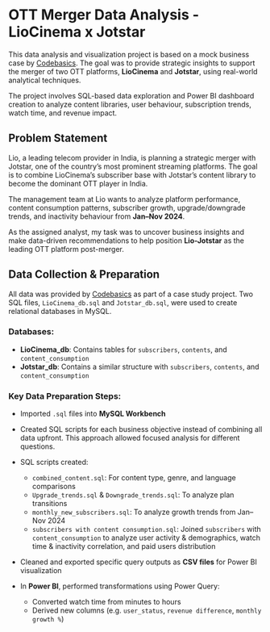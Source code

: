# OTT Merger Data Analysis - LioCinema x Jotstar

This data analysis and visualization project is based on a mock business case by [Codebasics](https://codebasics.io/challenge/codebasics-resume-project-challenge). The goal was to provide strategic insights to support the merger of two OTT platforms, **LioCinema** and **Jotstar**, using real-world analytical techniques.

The project involves SQL-based data exploration and Power BI dashboard creation to analyze content libraries, user behaviour, subscription trends, watch time, and revenue impact.

## Problem Statement

Lio, a leading telecom provider in India, is planning a strategic merger with Jotstar, one of the country’s most prominent streaming platforms. The goal is to combine LioCinema’s subscriber base with Jotstar’s content library to become the dominant OTT player in India.

The management team at Lio wants to analyze platform performance, content consumption patterns, subscriber growth, upgrade/downgrade trends, and inactivity behaviour from **Jan–Nov 2024**.

As the assigned analyst, my task was to uncover business insights and make data-driven recommendations to help position **Lio-Jotstar** as the leading OTT platform post-merger.

## Data Collection & Preparation

All data was provided by [Codebasics](https://codebasics.io/challenge/codebasics-resume-project-challenge) as part of a case study project. Two SQL files, `LioCinema_db.sql` and `Jotstar_db.sql`, were used to create relational databases in MySQL.

### Databases:

- **LioCinema_db**: Contains tables for `subscribers`, `contents`, and `content_consumption`
- **Jotstar_db**: Contains a similar structure with `subscribers`, `contents`, and `content_consumption`

### Key Data Preparation Steps:

- Imported `.sql` files into **MySQL Workbench**

- Created SQL scripts for each business objective instead of combining all data upfront. This approach allowed focused analysis for different questions.
  
- SQL scripts created:
  - `combined_content.sql`: For content type, genre, and language comparisons
  - `Upgrade_trends.sql` & `Downgrade_trends.sql`: To analyze plan transitions
  - `monthly_new_subscribers.sql`: To analyze growth trends from Jan–Nov 2024
  - `subscribers with content consumption.sql`: Joined `subscribers` with `content_consumption` to analyze user activity & demographics, watch time & inactivity correlation, and paid users distribution 

- Cleaned and exported specific query outputs as **CSV files** for Power BI visualization

- In **Power BI**, performed transformations using Power Query:
  - Converted watch time from minutes to hours
  - Derived new columns (e.g. `user_status`, `revenue difference`, `monthly growth %`)




